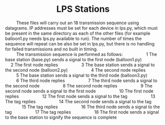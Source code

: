 <h1 align = center> LPS Stations </h1>
&emsp; &emsp; These files will carry out an 18 transmission sequence using datagrams. IP addresses must be set for each device in lps.py, which must be present in the same directory as each of the other files (for example balloon1.py needs lps.py available to run). The number of times the sequence will repeat can be also be set in lps.py, but there is no handling for failed transmissions and no built in timing. 
<br>
&emsp; &emsp; The transmission sequence is performed as follows:
&emsp; &emsp; &emsp; &emsp; 1   The base station (base.py) sends a signal to the first node (balloon1.py) 
&emsp; &emsp; &emsp; &emsp; 2   The first node replies
&emsp; &emsp; &emsp; &emsp; 3   The base station sends a signal to the second node (balloon2.py)
&emsp; &emsp; &emsp; &emsp; 4   The second node replies
&emsp; &emsp; &emsp; &emsp; 5   The base station sends a signal to the third node (balloon3.py)
&emsp; &emsp; &emsp; &emsp; 6   The third node replies
&emsp; &emsp; &emsp; &emsp; 7   The third node sends a signal to the second node
&emsp; &emsp; &emsp; &emsp; 8   The second node replies
&emsp; &emsp; &emsp; &emsp; 9   The second node sends a signal to the first node
&emsp; &emsp; &emsp; &emsp; 10  The first node replies
&emsp; &emsp; &emsp; &emsp; 12  The first node sends a signal to the tag
&emsp; &emsp; &emsp; &emsp; 13  The tag replies
&emsp; &emsp; &emsp; &emsp; 14  The second node sends a signal to the tag
&emsp; &emsp; &emsp; &emsp; 15  The tag replies
&emsp; &emsp; &emsp; &emsp; 16  The third node sends a signal to the tag
&emsp; &emsp; &emsp; &emsp; 17  The tag replies
&emsp; &emsp; &emsp; &emsp; 18  The first node sends a signal to the base station to signify the sequence is complete
